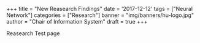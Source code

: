 +++
title = "New Reasearch Findings"
date = '2017-12-12'
tags = ["Neural Network"]
categories = ["Research"]
banner = "img/banners/hu-logo.jpg"
author = "Chair of Information System"
draft = true
+++

Reasearch Test page